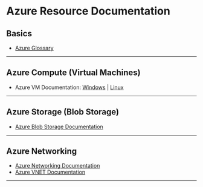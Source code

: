 # Azure Resource Documentation

## Basics

* [Azure Glossary](https://docs.microsoft.com/en-us/azure/azure-glossary-cloud-terminology)

-----

## Azure Compute (Virtual Machines)

* Azure VM Documentation: [Windows](https://docs.microsoft.com/en-us/azure/virtual-machines/windows/) | [Linux](https://docs.microsoft.com/en-us/azure/virtual-machines/linux/)

-----

## Azure Storage (Blob Storage)

* [Azure Blob Storage Documentation](https://docs.microsoft.com/en-us/azure/storage/blobs/)

-----

## Azure Networking

* [Azure Networking Documentation](https://docs.microsoft.com/en-us/azure/networking/networking-overview)
* [Azure VNET Documentation](https://docs.microsoft.com/en-us/azure/virtual-network/)

-----
